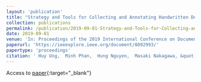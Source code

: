 ```yaml
---
layout: 'publication'
title: "Strategy and Tools for Collecting and Annotating Handwritten Descriptive Answers for Developing Automatic and Semi-Automatic Marking - An Initial Effort to Math"
collection: publications
permalink: /publication/2019-09-01-Strategy-and-Tools-for-Collecting-and-Annotating-Handwritten-Descriptive-Answers-for-Developing-Automatic-and-Semi-Automatic-Marking-An-Initial-Effort-to-Math
date: 2019-09-01
venue: 'In: Proceedings of the 2019 International Conference on Document Analysis and Recognition Workshops (ICDARW)'
paperurl: 'https://ieeexplore.ieee.org/document/8892993/'
papertype: 'proceedings'
citation: ' Huy Ung,  Minh Phan,  Hung Nguyen,  Masaki Nakagawa, &quot;Strategy and Tools for Collecting and Annotating Handwritten Descriptive Answers for Developing Automatic and Semi-Automatic Marking - An Initial Effort to Math.&quot; In: Proceedings of the 2019 International Conference on Document Analysis and Recognition Workshops (ICDARW), 2019.'
---
```

Access to [paper](https://ieeexplore.ieee.org/document/8892993/){:target="_blank"}